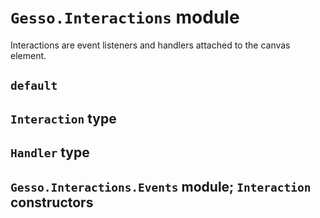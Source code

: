 # `Gesso.Interactions` module

Interactions are event listeners and handlers attached to the canvas element.

## `default`

## `Interaction` type

## `Handler` type

## `Gesso.Interactions.Events` module; `Interaction` constructors